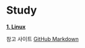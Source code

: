 # Study

[**1. Linux**](Linux/README.md)  




참고 사이트 [GitHub Markdown](https://docs.github.com/en/get-started/writing-on-github/getting-started-with-writing-and-formatting-on-github/basic-writing-and-formatting-syntax)